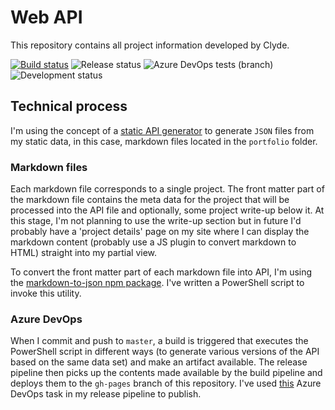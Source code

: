 # Web API
This repository contains all project information developed by Clyde.

[![Build status](https://clydedsouza.visualstudio.com/Personal%20website/_apis/build/status/Projects%20Master)](https://clydedsouza.visualstudio.com/Personal%20website/_build/latest?definitionId=28) 
![Release status](https://clydedsouza.vsrm.visualstudio.com/_apis/public/Release/badge/803b6533-06e1-4f49-9519-39eca0216124/1/1) 
![Azure DevOps tests (branch)](https://img.shields.io/azure-devops/tests/clydedsouza/Personal%20website/28/master.svg?logo=Powershell&logoColor=white) 
![Development status](https://img.shields.io/static/v1.svg?label=status&message=under%20development&color=informational)

## Technical process
I'm using the concept of a [static API generator](https://css-tricks.com/creating-static-api-repository/) to generate `JSON` files from my static data, in this case, markdown files located in the `portfolio` folder.

### Markdown files
Each markdown file corresponds to a single project. The front matter part of the markdown file contains the meta data for the project that will be processed into the API file and optionally, some project write-up below it. At this stage, I'm not planning to use the write-up section but in future I'd probably have a 'project details' page on my site where I can display the markdown content (probably use a JS plugin to convert markdown to HTML) straight into my partial view.

To convert the front matter part of each markdown file into API, I'm using the [markdown-to-json npm package](https://www.npmjs.com/package/markdown-to-json). I've written a PowerShell script to invoke this utility.

### Azure DevOps
When I commit and push to `master`, a build is triggered that executes the PowerShell script in different ways (to generate various versions of the API based on the same data set) and make an artifact available. The release pipeline then picks up the contents made available by the build pipeline and deploys them to the `gh-pages` branch of this repository. I've used [this](https://marketplace.visualstudio.com/items?itemName=AccidentalFish.githubpages-publish) Azure DevOps task in my release pipeline to publish. 
